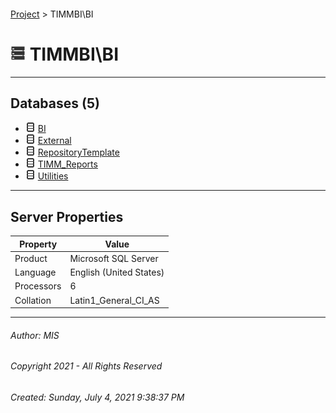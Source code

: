 #### 

[Project](../index.md) > TIMMBI\\BI

# ![Server](../Images/ntServer.png) TIMMBI\\BI

---

## <a name="#databases"></a>Databases (5)

* ![Database](../Images/Database.png) [BI](User_databases/BI/index.md)
* ![Database](../Images/Database.png) [External](User_databases/External/index.md)
* ![Database](../Images/Database.png) [RepositoryTemplate](User_databases/RepositoryTemplate/index.md)
* ![Database](../Images/Database.png) [TIMM_Reports](User_databases/TIMM_Reports/index.md)
* ![Database](../Images/Database.png) [Utilities](User_databases/Utilities/index.md)


---

## <a name="#serverproperties"></a>Server Properties

| Property | Value |
|---|---|
| Product | Microsoft SQL Server |
| Language | English (United States) |
| Processors | 6 |
| Collation | Latin1_General_CI_AS |


---

###### Author:  MIS

###### Copyright 2021 - All Rights Reserved

###### Created: Sunday, July 4, 2021 9:38:37 PM

